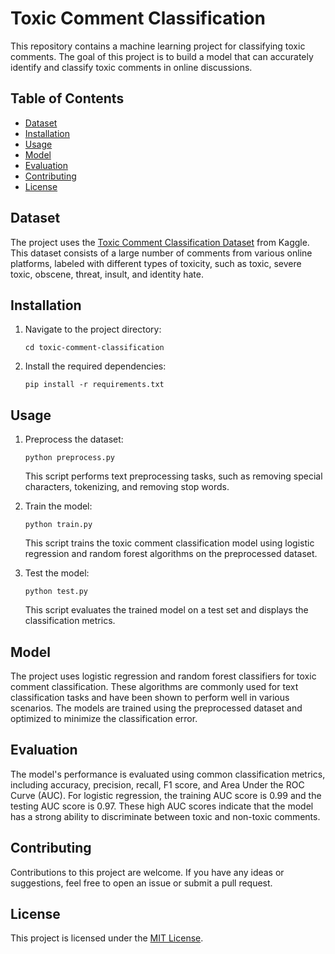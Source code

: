 # Toxic Comment Classification

This repository contains a machine learning project for classifying toxic comments. The goal of this project is to build a model that can accurately identify and classify toxic comments in online discussions.

## Table of Contents
- [Dataset](#dataset)
- [Installation](#installation)
- [Usage](#usage)
- [Model](#model)
- [Evaluation](#evaluation)
- [Contributing](#contributing)
- [License](#license)

## Dataset
The project uses the [Toxic Comment Classification Dataset](https://www.kaggle.com/c/jigsaw-toxic-comment-classification-challenge) from Kaggle. This dataset consists of a large number of comments from various online platforms, labeled with different types of toxicity, such as toxic, severe toxic, obscene, threat, insult, and identity hate.

## Installation
1. Navigate to the project directory:
   ```
   cd toxic-comment-classification
   ```
2. Install the required dependencies:
   ```
   pip install -r requirements.txt
   ```

## Usage
1. Preprocess the dataset:
   ```
   python preprocess.py
   ```
   This script performs text preprocessing tasks, such as removing special characters, tokenizing, and removing stop words.

2. Train the model:
   ```
   python train.py
   ```
   This script trains the toxic comment classification model using logistic regression and random forest algorithms on the preprocessed dataset.

3. Test the model:
   ```
   python test.py
   ```
   This script evaluates the trained model on a test set and displays the classification metrics.

## Model
The project uses logistic regression and random forest classifiers for toxic comment classification. These algorithms are commonly used for text classification tasks and have been shown to perform well in various scenarios. The models are trained using the preprocessed dataset and optimized to minimize the classification error.

## Evaluation
The model's performance is evaluated using common classification metrics, including accuracy, precision, recall, F1 score, and Area Under the ROC Curve (AUC). For logistic regression, the training AUC score is 0.99 and the testing AUC score is 0.97. These high AUC scores indicate that the model has a strong ability to discriminate between toxic and non-toxic comments.

## Contributing
Contributions to this project are welcome. If you have any ideas or suggestions, feel free to open an issue or submit a pull request.

## License
This project is licensed under the [MIT License](LICENSE).
